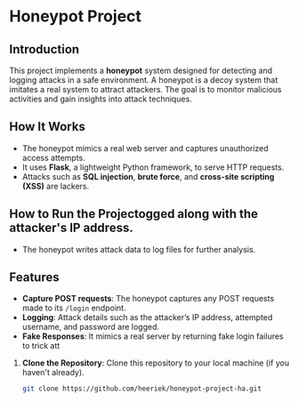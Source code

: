 # Honeypot Project

## Introduction
This project implements a **honeypot** system designed for detecting and logging attacks in a safe environment. A honeypot is a decoy system that imitates a real system to attract attackers. The goal is to monitor malicious activities and gain insights into attack techniques.

## How It Works
- The honeypot mimics a real web server and captures unauthorized access attempts.
- It uses **Flask**, a lightweight Python framework, to serve HTTP requests.
- Attacks such as **SQL injection**, **brute force**, and **cross-site scripting (XSS)** are lackers.

## How to Run the Projectogged along with the attacker's IP address.
- The honeypot writes attack data to log files for further analysis.

## Features
- **Capture POST requests**: The honeypot captures any POST requests made to its `/login` endpoint.
- **Logging**: Attack details such as the attacker’s IP address, attempted username, and password are logged.
- **Fake Responses**: It mimics a real server by returning fake login failures to trick att
1. **Clone the Repository**:
   Clone this repository to your local machine (if you haven't already).
   ```bash
   git clone https://github.com/heeriek/honeypot-project-ha.git
